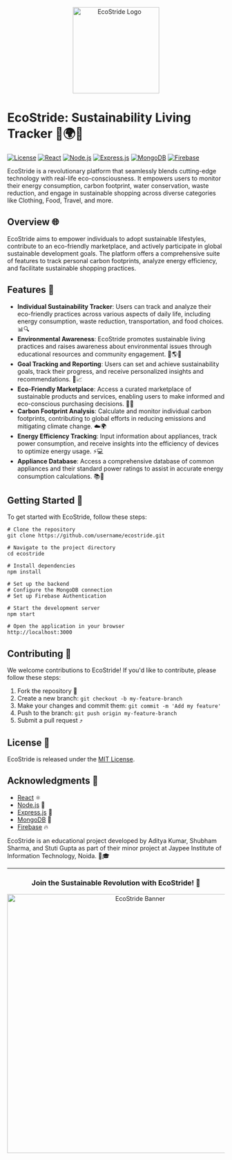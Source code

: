 <div align="center">
  <img src="https://github.com/shubhusion/EcoStride-Sustainability-Living-Tracker/blob/main/front/public/images/EcoStride_logo(1).png" alt="EcoStride Logo" width="200">
</div>

# EcoStride: Sustainability Living Tracker 🌳🌍💚

[![License](https://img.shields.io/badge/License-MIT-green.svg)](https://opensource.org/licenses/MIT)
[![React](https://img.shields.io/badge/React-61DAFB?style=flat&logo=react&logoColor=white)](https://reactjs.org/)
[![Node.js](https://img.shields.io/badge/Node.js-339933?style=flat&logo=node.js&logoColor=white)](https://nodejs.org/)
[![Express.js](https://img.shields.io/badge/Express-000000?style=flat&logo=express&logoColor=white)](https://expressjs.com/)
[![MongoDB](https://img.shields.io/badge/MongoDB-47A248?style=flat&logo=mongodb&logoColor=white)](https://www.mongodb.com/)
[![Firebase](https://img.shields.io/badge/Firebase-FFCA28?style=flat&logo=firebase&logoColor=white)](https://firebase.google.com/)

EcoStride is a revolutionary platform that seamlessly blends cutting-edge technology with real-life eco-consciousness. It empowers users to monitor their energy consumption, carbon footprint, water conservation, waste reduction, and engage in sustainable shopping across diverse categories like Clothing, Food, Travel, and more.

## Overview 🌐

EcoStride aims to empower individuals to adopt sustainable lifestyles, contribute to an eco-friendly marketplace, and actively participate in global sustainable development goals. The platform offers a comprehensive suite of features to track personal carbon footprints, analyze energy efficiency, and facilitate sustainable shopping practices.

## Features 🌟

- **Individual Sustainability Tracker**: Users can track and analyze their eco-friendly practices across various aspects of daily life, including energy consumption, waste reduction, transportation, and food choices. 📊🔍
- **Environmental Awareness**: EcoStride promotes sustainable living practices and raises awareness about environmental issues through educational resources and community engagement. 🌳🌎💡
- **Goal Tracking and Reporting**: Users can set and achieve sustainability goals, track their progress, and receive personalized insights and recommendations. 🎯📈
- **Eco-Friendly Marketplace**: Access a curated marketplace of sustainable products and services, enabling users to make informed and eco-conscious purchasing decisions. 🛒🌱
- **Carbon Footprint Analysis**: Calculate and monitor individual carbon footprints, contributing to global efforts in reducing emissions and mitigating climate change. ☁️🌍
- **Energy Efficiency Tracking**: Input information about appliances, track power consumption, and receive insights into the efficiency of devices to optimize energy usage. ⚡💻
- **Appliance Database**: Access a comprehensive database of common appliances and their standard power ratings to assist in accurate energy consumption calculations. 📚🔋

## Getting Started 🚀

To get started with EcoStride, follow these steps:

```
# Clone the repository
git clone https://github.com/username/ecostride.git

# Navigate to the project directory
cd ecostride

# Install dependencies
npm install

# Set up the backend
# Configure the MongoDB connection
# Set up Firebase Authentication

# Start the development server
npm start

# Open the application in your browser
http://localhost:3000
```

## Contributing 🤝

We welcome contributions to EcoStride! If you'd like to contribute, please follow these steps:

1. Fork the repository 🍴
2. Create a new branch: `git checkout -b my-feature-branch`
3. Make your changes and commit them: `git commit -m 'Add my feature'`
4. Push to the branch: `git push origin my-feature-branch`
5. Submit a pull request ⤴️

## License 📄

EcoStride is released under the [MIT License](https://opensource.org/licenses/MIT).

## Acknowledgments 🙏

- [React](https://reactjs.org/) ⚛️
- [Node.js](https://nodejs.org/) 💚
- [Express.js](https://expressjs.com/) 🚀
- [MongoDB](https://www.mongodb.com/) 🍃
- [Firebase](https://firebase.google.com/) 🔥

EcoStride is an educational project developed by Aditya Kumar, Shubham Sharma, and Stuti Gupta as part of their minor project at Jaypee Institute of Information Technology, Noida. 🏫🎓

---

<div align="center">
  <h3>Join the Sustainable Revolution with EcoStride! 🌿</h3>
  <img src="https://github.com/shubhusion/EcoStride-Sustainability-Living-Tracker/blob/main/front/public/images/EcoStride_logo(1).png" alt="EcoStride Banner" width="600">
</div>
